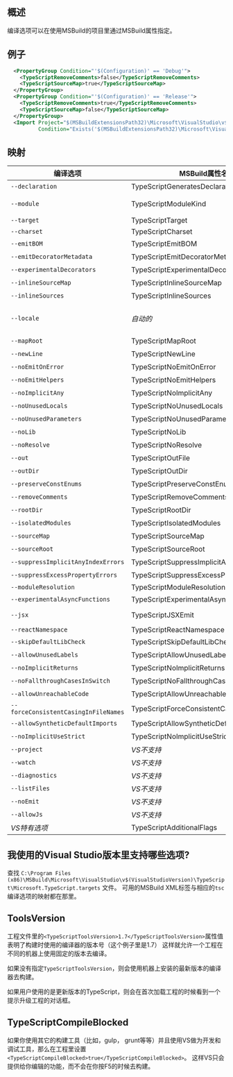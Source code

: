 ## 概述

编译选项可以在使用MSBuild的项目里通过MSBuild属性指定。

## 例子

```XML
  <PropertyGroup Condition="'$(Configuration)' == 'Debug'">
    <TypeScriptRemoveComments>false</TypeScriptRemoveComments>
    <TypeScriptSourceMap>true</TypeScriptSourceMap>
  </PropertyGroup>
  <PropertyGroup Condition="'$(Configuration)' == 'Release'">
    <TypeScriptRemoveComments>true</TypeScriptRemoveComments>
    <TypeScriptSourceMap>false</TypeScriptSourceMap>
  </PropertyGroup>
  <Import Project="$(MSBuildExtensionsPath32)\Microsoft\VisualStudio\v$(VisualStudioVersion)\TypeScript\Microsoft.TypeScript.targets"
          Condition="Exists('$(MSBuildExtensionsPath32)\Microsoft\VisualStudio\v$(VisualStudioVersion)\TypeScript\Microsoft.TypeScript.targets')" />
```

## 映射

编译选项                                      | MSBuild属性名称                             | 可用值
---------------------------------------------|--------------------------------------------|-----------------
`--declaration`                              | TypeScriptGeneratesDeclarations            | 布尔值
`--module`                                   | TypeScriptModuleKind                       | `AMD`, `CommonJs`, `UMD` 或 `System`
`--target`                                   | TypeScriptTarget                           | `ES3`, `ES5`, or `ES6`
`--charset`                                  | TypeScriptCharset                          |
`--emitBOM`                                  | TypeScriptEmitBOM                          | 布尔值
`--emitDecoratorMetadata`                    | TypeScriptEmitDecoratorMetadata            | 布尔值
`--experimentalDecorators`                   | TypeScriptExperimentalDecorators           | 布尔值
`--inlineSourceMap`                          | TypeScriptInlineSourceMap                  | 布尔值
`--inlineSources`                            | TypeScriptInlineSources                    | 布尔值
`--locale`                                   | *自动的*                                    | 自动设置成PreferredUILang的值
`--mapRoot`                                  | TypeScriptMapRoot                          | 文件路径
`--newLine`                                  | TypeScriptNewLine                          | `CRLF` 或 `LF`
`--noEmitOnError`                            | TypeScriptNoEmitOnError                    | 布尔值
`--noEmitHelpers`                            | TypeScriptNoEmitHelpers                    | 布尔值
`--noImplicitAny`                            | TypeScriptNoImplicitAny                    | 布尔值
`--noUnusedLocals`                           | TypeScriptNoUnusedLocals                   | 布尔值
`--noUnusedParameters`                       | TypeScriptNoUnusedParameters               | 布尔值
`--noLib`                                    | TypeScriptNoLib                            | 布尔值
`--noResolve`                                | TypeScriptNoResolve                        | 布尔值
`--out`                                      | TypeScriptOutFile                          | 文件路径
`--outDir`                                   | TypeScriptOutDir                           | 文件路径
`--preserveConstEnums`                       | TypeScriptPreserveConstEnums               | 布尔值
`--removeComments`                           | TypeScriptRemoveComments                   | 布尔值
`--rootDir`                                  | TypeScriptRootDir                          | 文件路径
`--isolatedModules`                          | TypeScriptIsolatedModules                  | 布尔值
`--sourceMap`                                | TypeScriptSourceMap                        | 文件路径
`--sourceRoot`                               | TypeScriptSourceRoot                       | 文件路径
`--suppressImplicitAnyIndexErrors`           | TypeScriptSuppressImplicitAnyIndexErrors   | 布尔值
`--suppressExcessPropertyErrors`             |  TypeScriptSuppressExcessPropertyErrors    | 布尔值
`--moduleResolution`                         | TypeScriptModuleResolution                 | `Classic` or `Node`
`--experimentalAsyncFunctions`               | TypeScriptExperimentalAsyncFunctions       | 布尔值
`--jsx`                                      | TypeScriptJSXEmit                          | `React` or `Preserve`
`--reactNamespace`                           | TypeScriptReactNamespace                   | string
`--skipDefaultLibCheck`                      | TypeScriptSkipDefaultLibCheck              | 布尔值
`--allowUnusedLabels`                        | TypeScriptAllowUnusedLabels                | 布尔值
`--noImplicitReturns`                        | TypeScriptNoImplicitReturns                | 布尔值
`--noFallthroughCasesInSwitch`               | TypeScriptNoFallthroughCasesInSwitch       | 布尔值
`--allowUnreachableCode`                     | TypeScriptAllowUnreachableCode             | 布尔值
`--forceConsistentCasingInFileNames`         | TypeScriptForceConsistentCasingInFileNames | 布尔值
`--allowSyntheticDefaultImports`             | TypeScriptAllowSyntheticDefaultImports     | 布尔值
`--noImplicitUseStrict`                      | TypeScriptNoImplicitUseStrict              | 布尔值
`--project`                                  | *VS不支持*                                  |
`--watch`                                    | *VS不支持*                                  |
`--diagnostics`                              | *VS不支持*                                  |
`--listFiles`                                | *VS不支持*                                  |
`--noEmit`                                   | *VS不支持*                                  |
`--allowJs`                                  | *VS不支持*                                  |
*VS特有选项*                                  | TypeScriptAdditionalFlags                  | *任意编译选项*


## 我使用的Visual Studio版本里支持哪些选项?

查找 `C:\Program Files (x86)\MSBuild\Microsoft\VisualStudio\v$(VisualStudioVersion)\TypeScript\Microsoft.TypeScript.targets` 文件。
可用的MSBuild XML标签与相应的`tsc`编译选项的映射都在那里。

## ToolsVersion

工程文件里的`<TypeScriptToolsVersion>1.7</TypeScriptToolsVersion>`属性值表明了构建时使用的编译器的版本号（这个例子里是1.7）
这样就允许一个工程在不同的机器上使用固定的版本去编译。

如果没有指定`TypeScriptToolsVersion`，则会使用机器上安装的最新版本的编译器去构建。

如果用户使用的是更新版本的TypeScript，则会在首次加载工程的时候看到一个提示升级工程的对话框。

## TypeScriptCompileBlocked

如果你使用其它的构建工具（比如，gulp， grunt等等）并且使用VS做为开发和调试工具，那么在工程里设置`<TypeScriptCompileBlocked>true</TypeScriptCompileBlocked>`。
这样VS只会提供给你编辑的功能，而不会在你按F5的时候去构建。